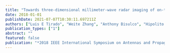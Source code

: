 ```yaml
---
title: "Towards three-dimensional millimeter-wave radar imaging of on-the-move targets"
date: 2018-01-01
publishDate: 2021-07-07T10:30:11.697211Z
authors: ["Luis E Tirado", "Weite Zhang", "Anthony Bisulco", "Hipolito Gomez-Sousa", "Jose A Martinez-Lorenzo"]
publication_types: ["1"]
abstract: ""
featured: false
publication: "*2018 IEEE International Symposium on Antennas and Propagation & USNC/URSI National Radio Science Meeting*"
---
```


